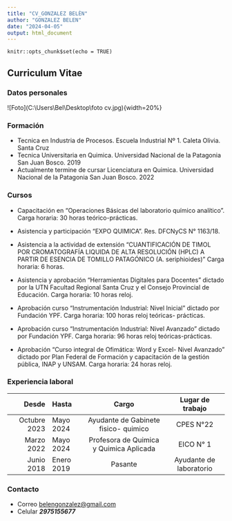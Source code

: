 ```yaml
---
title: "CV_GONZALEZ BELÈN"
author: "GONZALEZ BELEN"
date: "2024-04-05"
output: html_document
---
```


```{r setup, include=FALSE}
knitr::opts_chunk$set(echo = TRUE)
```

## Curriculum Vitae

### Datos personales

![Foto](C:\Users\Bel\Desktop\foto cv.jpg){width=20%}







### Formación

- Tecnica en Industria de Procesos. Escuela Industrial Nº 1. Caleta Olivia. Santa Cruz
- Tecnica Universitaria en Quimica. Universidad Nacional de la Patagonia San Juan Bosco. 2019
- Actualmente termine de cursar Licenciatura en Quimica. Universidad Nacional de la Patagonia San Juan Bosco. 2022


### Cursos

- Capacitación en “Operaciones Básicas del laboratorio químico
analítico”. Carga horaria: 30 horas teórico-prácticas.


- Asistencia y participación “EXPO QUIMICA”. Res. DFCNyCS N°
1163/18.

  
- Asistencia a la actividad de extensión “CUANTIFICACIÓN DE
TIMOL POR CROMATOGRAFÍA LIQUIDA DE ALTA RESOLUCIÓN
(HPLC) A PARTIR DE ESENCIA DE TOMILLO PATAGÓNICO (A.
seriphioides)” Carga horaria: 6 horas.


- Asistencia y aprobación “Herramientas Digitales para
Docentes” dictado por la UTN Facultad Regional Santa Cruz y el
Consejo Provincial de Educación. Carga horaria: 10 horas reloj.


- Aprobación curso “Instrumentación Industrial: Nivel Inicial”
dictado por Fundación YPF. Carga horaria: 100 horas reloj
teóricas- prácticas.


- Aprobación curso “Instrumentación Industrial: Nivel
Avanzado” dictado por Fundación YPF. Carga horaria: 96 horas
reloj teóricas-prácticas.


- Aprobación “Curso integral de Ofimática: Word y Excel- Nivel
Avanzado” dictado por Plan Federal de Formación y
capacitación de la gestión pública, INAP y UNSAM. Carga
horaria: 24 horas reloj.  


### Experiencia laboral

 Desde | Hasta| Cargo | Lugar de trabajo | 
|-------:|:------|:-----------:|:---------:| 
| Octubre 2023   | Mayo 2024 | Ayudante de Gabinete fisico- quimico | CPES N°22 | 
| Marzo 2022     | Mayo 2024 | Profesora de Quimica y Quimica Aplicada | EICO N° 1 | 
|   Junio 2018   | Enero 2019 | Pasante | Ayudante de laboratorio | Hospital Regional Comodoro Rivadavia


### Contacto

- Correo <belengonzalez@gmail.com>
- Celular ***2975155677***
